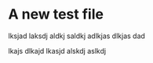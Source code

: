 # A new test file
lksjad laksdj aldkj saldkj adlkjas dlkjas dad

lkajs dlkajd lkasjd alskdj aslkdj 
